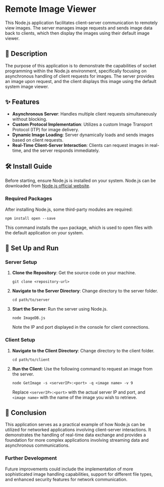 # Remote Image Viewer

This Node.js application facilitates client-server communication to remotely view images. The server manages image requests and sends image data back to clients, which then display the images using their default image viewer.

## 📖 Description

The purpose of this application is to demonstrate the capabilities of socket programming within the Node.js environment, specifically focusing on asynchronous handling of client requests for images. The server provides an image upon request, and the client displays this image using the default system image viewer.

## ✨ Features

- **Asynchronous Server**: Handles multiple client requests simultaneously without blocking.
- **Custom Protocol Implementation**: Utilizes a custom Image Transport Protocol (ITP) for image delivery.
- **Dynamic Image Loading**: Server dynamically loads and sends images based on client requests.
- **Real-Time Client-Server Interaction**: Clients can request images in real-time, and the server responds immediately.

## 🛠 Install Guide

Before starting, ensure Node.js is installed on your system. Node.js can be downloaded from [Node.js official website](http://nodejs.org/).

### Required Packages

After installing Node.js, some third-party modules are required:

```
npm install open --save
```

This command installs the `open` package, which is used to open files with the default application on your system.

## 🔧 Set Up and Run

### Server Setup

1. **Clone the Repository**: Get the source code on your machine.
   ```
   git clone <repository-url>
   ```
2. **Navigate to the Server Directory**: Change directory to the server folder.
   ```
   cd path/to/server
   ```
3. **Start the Server**: Run the server using Node.js.
   ```
   node ImageDB.js
   ```
   Note the IP and port displayed in the console for client connections.

### Client Setup

1. **Navigate to the Client Directory**: Change directory to the client folder.
   ```
   cd path/to/client
   ```
2. **Run the Client**: Use the following command to request an image from the server.
   ```
   node GetImage -s <serverIP>:<port> -q <image name> -v 9
   ```

   Replace `<serverIP>:<port>` with the actual server IP and port, and `<image name>` with the name of the image you wish to retrieve.

## 📝 Conclusion

This application serves as a practical example of how Node.js can be utilized for networked applications involving client-server interactions. It demonstrates the handling of real-time data exchange and provides a foundation for more complex applications involving streaming data and asynchronous communications.

### Further Development

Future improvements could include the implementation of more sophisticated image handling capabilities, support for different file types, and enhanced security features for network communication.
